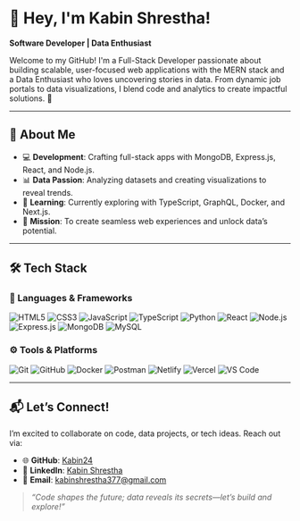 # 👋 Hey, I'm Kabin Shrestha!

**Software Developer | Data Enthusiast**

Welcome to my GitHub! I'm a Full-Stack Developer passionate about building scalable, user-focused web applications with the MERN stack and a Data Enthusiast who loves uncovering stories in data. From dynamic job portals to data visualizations, I blend code and analytics to create impactful solutions. 🚀

---

## 🌟 About Me


- 💻 **Development**: Crafting full-stack apps with MongoDB, Express.js, React, and Node.js.  
- 📊 **Data Passion**: Analyzing datasets and creating visualizations to reveal trends.  
- 🌱 **Learning**: Currently exploring with TypeScript, GraphQL, Docker, and Next.js.
- 🎯 **Mission**: To create seamless web experiences and unlock data’s potential.

---

## 🛠️ Tech Stack

### 🚀 Languages & Frameworks

![HTML5](https://img.shields.io/badge/HTML5-E34F26?logo=html5&logoColor=white)
![CSS3](https://img.shields.io/badge/CSS3-1572B6?logo=css3&logoColor=white)
![JavaScript](https://img.shields.io/badge/JavaScript-F7DF1E?logo=javascript&logoColor=black)
![TypeScript](https://img.shields.io/badge/TypeScript-3178C6?logo=typescript&logoColor=white)
![Python](https://img.shields.io/badge/Python-3776AB?logo=python&logoColor=white)
![React](https://img.shields.io/badge/React-61DAFB?logo=react&logoColor=black)
![Node.js](https://img.shields.io/badge/Node.js-339933?logo=node.js&logoColor=white)
![Express.js](https://img.shields.io/badge/Express.js-000000?logo=express&logoColor=white)
![MongoDB](https://img.shields.io/badge/MongoDB-47A248?logo=mongodb&logoColor=white)
![MySQL](https://img.shields.io/badge/MySQL-4479A1?logo=mysql&logoColor=white)

### ⚙️ Tools & Platforms

![Git](https://img.shields.io/badge/Git-F05032?logo=git&logoColor=white)
![GitHub](https://img.shields.io/badge/GitHub-181717?logo=github&logoColor=white)
![Docker](https://img.shields.io/badge/Docker-2496ED?logo=docker&logoColor=white)
![Postman](https://img.shields.io/badge/Postman-FF6C37?logo=postman&logoColor=white)
![Netlify](https://img.shields.io/badge/Netlify-00C7B7?logo=netlify&logoColor=white)
![Vercel](https://img.shields.io/badge/Vercel-000000?logo=vercel&logoColor=white)
![VS Code](https://img.shields.io/badge/VS_Code-007ACC?logo=visual-studio-code&logoColor=white)



---




## 📬 Let’s Connect!

I’m excited to collaborate on code, data projects, or tech ideas. Reach out via:

- 🌐 **GitHub**: [Kabin24](https://github.com/Kabin24)  
- 💼 **LinkedIn**: [Kabin Shrestha](https://linkedin.com/in/kabinshrestha)  
- 📧 **Email**: kabinshrestha377@gmail.com  

> *“Code shapes the future; data reveals its secrets—let’s build and explore!”*
